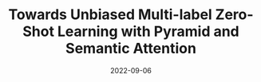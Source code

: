 ---
title: "Towards Unbiased Multi-label Zero-Shot Learning with Pyramid and Semantic Attention"
authors:
- Ziming Liu
- Song Guo
- Jingcai Guo
- Yuanyuan Xu
- Fushuo Huo


date: "2022-09-06"
#doi: "10.1109/TWC.2022.3159779"

# Publication type.
# 1 = Conference paper; 2 = Journal article;
# 3 = Preprint Paper; 4 = Report; 5 = Book; 6 = Book section;
# 7 = Thesis; 8 = Patent
publication_types: ["2"]

# Publication name and optional abbreviated publication name.
publication: "*IEEE Transactions on Multimedia*"
publication_short: "TMM (CCF-B)"

# url_pdf: https://ieeexplore.ieee.org/document/9740503
# url_code: ''
# url_dataset: ''
# url_poster: ''
# url_project: ''
# url_slides: ''
# url_video: ''

---